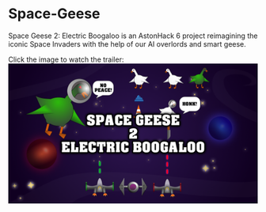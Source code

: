 # Space-Geese
Space Geese 2: Electric Boogaloo is an AstonHack 6 project reimagining the iconic Space Invaders with the help of our AI overlords and smart geese.

Click the image to watch the trailer:
[![](https://github.com/Overkillus/Space-Geese/blob/main/Art/space_geese_art2.png)](https://www.youtube.com/watch?v=8s6g7wig5Ao)
